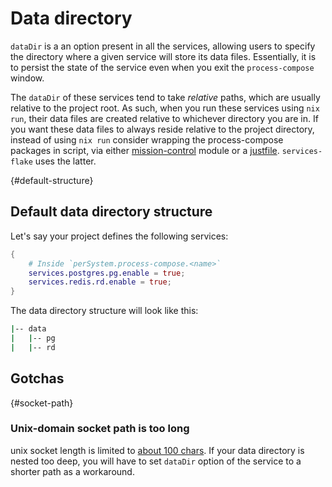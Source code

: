 # Data directory

`dataDir` is a an option present in all the services, allowing users to specify the directory where a given service will store its data files. Essentially, it is to persist the state of the service even when you exit the `process-compose` window.

The `dataDir` of these services tend to take *relative* paths, which are usually relative to the project root. As such, when you run these services using `nix run`, their data files are created relative to whichever directory you are in. If you want these data files to always reside relative to the project directory, instead of using `nix run` consider wrapping the process-compose packages in script, via either [mission-control](https://community.flake.parts/mission-control) module or a [justfile](https://just.systems/). `services-flake` uses the latter.

{#default-structure}
## Default data directory structure

Let's say your project defines the following services:

```nix
{
    # Inside `perSystem.process-compose.<name>`
    services.postgres.pg.enable = true;
    services.redis.rd.enable = true;
}
```

The data directory structure will look like this:

```sh
|-- data
|   |-- pg
|   |-- rd
```

## Gotchas

{#socket-path}
### Unix-domain socket path is too long

unix socket length is limited to [about 100 chars](https://linux.die.net/man/7/unix). If your data directory is nested too deep, you will have to set `dataDir` option of the service to a shorter path as a workaround.
